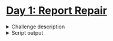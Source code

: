 # [Day 1: Report Repair](https://adventofcode.com/2020/day/1)

<details><summary>Challenge description</summary>

*Description (c) [Eric Wastl](https://twitter.com/ericwastl)*

## Part One

After saving Christmas five years in a row, you've decided to take a vacation at a nice resort on a tropical island. Surely, Christmas will go on without you.

The tropical island has its own currency and is entirely cash-only. The gold coins used there have a little picture of a starfish; the locals just call them stars. None of the currency exchanges seem to have heard of them, but somehow, you'll need to find fifty of these coins by the time you arrive so you can pay the deposit on your room.

To save your vacation, you need to get all fifty stars by December 25th.

Collect stars by solving puzzles. Two puzzles will be made available on each day in the Advent calendar; the second puzzle is unlocked when you complete the first. Each puzzle grants one star. Good luck!

Before you leave, the Elves in accounting just need you to fix your expense report (your [puzzle input](input.txt)); apparently, something isn't quite adding up.

Specifically, they need you to find the two entries that sum to `2020` and then multiply those two numbers together.

For example, suppose your expense report contained the following:

```
1721
979
366
299
675
1456
```

In this list, the two entries that sum to `2020` are `1721` and `299`. Multiplying them together produces `1721 * 299 = 514579`, so the correct answer is `514579`.

Of course, your expense report is much larger. Find the two entries that sum to `2020`; what do you get if you multiply them together?

Your puzzle answer was `1010884`.

## Part Two

The Elves in accounting are thankful for your help; one of them even offers you a starfish coin they had left over from a past vacation. They offer you a second one if you can find three numbers in your expense report that meet the same criteria.

Using the above example again, the three entries that sum to `2020` are `979`, `366`, and `675`. Multiplying them together produces the answer, `241861950`.

In your expense report, what is the product of the three entries that sum to `2020`?

Your puzzle answer was `253928438`.

</details>

<details><summary>Script output</summary>

```
❯ python .\python\
AoC 2020: day 1 - Report Repair

Test cases
1.1 pass
2.1 pass

Answers
Part 1: 1010884
Part 2: 253928438

❯ go run .\go\
AoC 2020: day 1 - Report Repair
Go go1.15.2

Test cases
1.1 pass
2.1 pass

Answers
Part 1: 1010884
Part 2: 253928438
```

</details>

